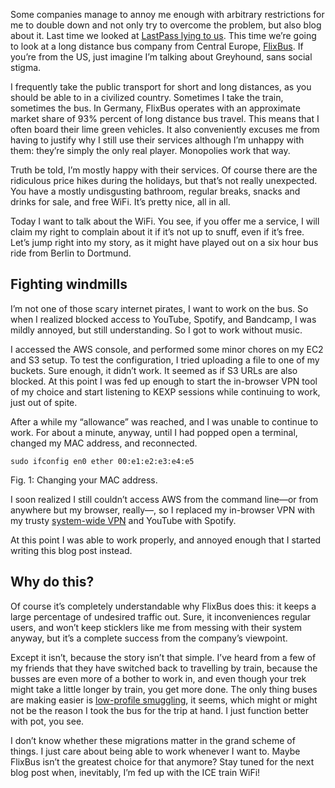 Some companies manage to annoy me enough with arbitrary restrictions for me to
double down and not only try to overcome the problem, but also blog about it.
Last time we looked at [LastPass lying to us](https://blog.veitheller.de/LastPass,_Or:_Dont_You_Tell_Me_I_Cant.html).
This time we’re going to look at a long distance bus company from Central
Europe, [FlixBus](https://flixbus.com). If you’re from the US, just imagine I’m
talking about Greyhound, sans social stigma.

I frequently take the public transport for short and long distances, as you
should be able to in a civilized country. Sometimes I take the train,
sometimes the bus. In Germany, FlixBus operates with an approximate market
share of 93% percent of long distance bus travel. This means that I often board
their lime green vehicles. It also conveniently excuses me from having to
justify why I still use their services although I’m unhappy with them: they’re
simply the only real player. Monopolies work that way.

Truth be told, I’m mostly happy with their services. Of course there are the
ridiculous price hikes during the holidays, but that’s not really unexpected.
You have a mostly undisgusting bathroom, regular breaks, snacks and drinks for
sale, and free WiFi. It’s pretty nice, all in all.

Today I want to talk about the WiFi. You see, if you offer me a service, I will
claim my right to complain about it if it’s not up to snuff, even if it’s free.
Let’s jump right into my story, as it might have played out on a six hour bus
ride from Berlin to Dortmund.

## Fighting windmills

I’m not one of those scary internet pirates, I want to work on the bus. So when
I realized  blocked access to YouTube, Spotify, and Bandcamp, I was mildly
annoyed, but still understanding. So I got to work without music.

I accessed the AWS console, and performed some minor chores on my EC2 and S3
setup. To test the configuration, I tried uploading a file to one of my
buckets. Sure enough, it didn’t work. It seemed as if S3 URLs are also blocked.
At this point I was fed up enough to start the in-browser VPN tool of my choice
and start listening to KEXP sessions while continuing to work, just out of
spite.

After a while my “allowance” was reached, and I was unable to continue to work.
For about a minute, anyway, until I had popped open a terminal, changed my MAC
address, and reconnected.

```
sudo ifconfig en0 ether 00:e1:e2:e3:e4:e5
```
<div class="figure-label">Fig. 1: Changing your MAC address.</div>

I soon realized I still couldn’t access AWS from the command line—or from
anywhere but my browser, really—, so I replaced my in-browser VPN with my
trusty [system-wide VPN](https://tunnelblick.net/) and YouTube with Spotify.

At this point I was able to work properly, and annoyed enough that I started
writing this blog post instead.

## Why do this?

Of course it’s completely understandable why FlixBus does this: it keeps a
large percentage of undesired traffic out. Sure, it inconveniences regular
users, and won’t keep sticklers like me from messing with their system anyway,
but it’s a complete success from the company’s viewpoint.

Except it isn’t, because the story isn’t that simple. I’ve heard from a few of
my friends that they have switched back to travelling by train, because the
busses are even more of a bother to work in, and even though your trek might
take a little longer by train, you get more done. The only thing buses are
making easier is [low-profile smuggling](https://www.swissinfo.ch/eng/cross-border-challenges_flixbus-puts-cameras-on-coaches-to-fight-drug-smuggling/43883714),
it seems, which might or might not be the reason I took the bus for the trip at
hand. I just function better with pot, you see.

I don’t know whether these migrations matter in the grand scheme of things. I
just care about being able to work whenever I want to. Maybe FlixBus isn’t the
greatest choice for that anymore? Stay tuned for the next blog post when,
inevitably, I’m fed up with the ICE train WiFi!
